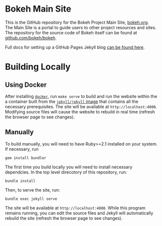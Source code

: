 # Bokeh Main Site

This is the GitHub repository for the Bokeh Project Main Site, [bokeh.org](https://bokeh.org). The Main Site is a portal to guide users to other project resources and sites. The repository for the source code of Bokeh itself can be found at [github.com/bokeh/bokeh](https://github.com/bokeh/bokeh).

Full docs for setting up a GitHub Pages Jekyll blog [can be found here](https://help.github.com/en/articles/setting-up-your-github-pages-site-locally-with-jekyll).

# Building Locally

## Using Docker

After installing [`docker`](http://docker.com/), run `make serve` to build and run the website within the a container built from the [`jekyll/jekyll` image](https://hub.docker.com/r/jekyll/jekyll/) that contains all the necessary prerequisites. The site will be available at `http://localhost:4000`. Modifying source files will cause the website to rebuild in real time (refresh the browser page to see changes).

## Manually

To build manually, you will need to have Ruby>=2.1 installed on your system. If necessary, run 

    gem install bundler
    
The first time you build locally you will need to install necessary dependcies. In the top level direcotory of this repository, run:

    bundle install
    
Then, to serve the site, run:

    bundle exec jekyll serve
    
The site will be available at `http://localhost:4000`. While this program remains running, you can edit the source files and Jekyll will automatically rebuild the site (refresh the browser page to see changes).
